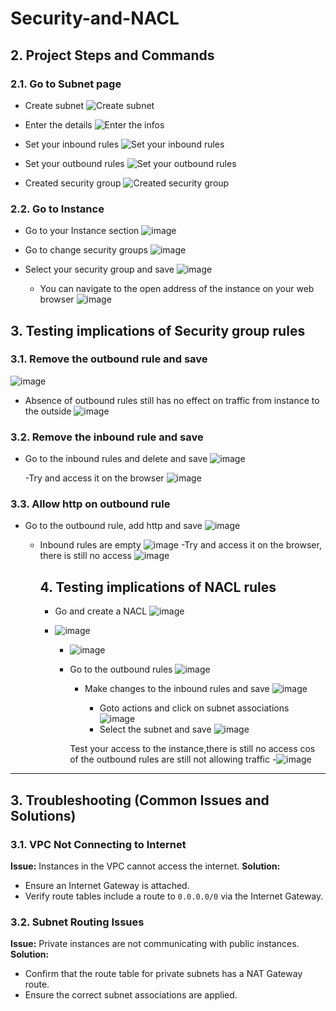 # Security-and-NACL


## 2. Project Steps and Commands

### 2.1. Go to Subnet page

- Create subnet
![Create subnet](https://github.com/user-attachments/assets/c72dc682-7dea-4940-9042-758f9c2eca96)

- Enter the details
![Enter the infos](https://github.com/user-attachments/assets/9590de1d-f4aa-495b-a01f-72a72329f5d9)

- Set your inbound rules
![Set your inbound rules](https://github.com/user-attachments/assets/83c944ea-074d-4479-a317-bb9556125c96)

- Set your outbound rules
![Set your outbound rules](https://github.com/user-attachments/assets/cb225703-b8fe-41fd-8b30-8bf3f7c3932b)

- Created security group
![Created security group](https://github.com/user-attachments/assets/c2f75d23-4b55-48e1-8eef-a5f6c4a89f14)


### 2.2. Go to Instance

- Go to your Instance section
![image](https://github.com/user-attachments/assets/be7e17cc-f1f8-4f3e-ae36-dd33724f5e1b)

- Go to change security groups
  ![image](https://github.com/user-attachments/assets/c3b2d3e9-3e9b-4905-ae20-08bf9d1caca7)

- Select your security group and save
    ![image](https://github.com/user-attachments/assets/e0e66897-f901-4d2c-b321-c4c92dba45ed)

  - You can navigate to the open address of the instance on your web browser
    ![image](https://github.com/user-attachments/assets/f9102332-0ef1-49a5-a79d-58923dbea847)






## 3. Testing implications of Security group rules 

### 3.1.  Remove the outbound rule and save
  
![image](https://github.com/user-attachments/assets/6df80520-753d-43ed-8c13-0c31913aa08b)

- Absence of outbound rules still has no effect on traffic from instance to the outside
  ![image](https://github.com/user-attachments/assets/9a25cc4f-7b41-4242-8f51-cefd8aa7457e)

### 3.2.  Remove the inbound rule and save
- Go to the inbound rules and delete and save
    ![image](https://github.com/user-attachments/assets/84c5f198-047a-447c-88fb-c104d203c5b5)

    -Try and access it on the browser
    ![image](https://github.com/user-attachments/assets/f425eb88-767c-470d-95db-d31a2829eb78)

 ### 3.3.  Allow http on outbound rule
 - Go to the outbound rule, add http and save
   ![image](https://github.com/user-attachments/assets/c8e416b3-d381-4a18-bfd2-8995f6f09b01)
   - Inbound rules are empty
     ![image](https://github.com/user-attachments/assets/d0d777e3-075c-4db8-95d6-6ff598975a09)
    -Try and access it on the browser, there is still no access
         ![image](https://github.com/user-attachments/assets/f425eb88-767c-470d-95db-d31a2829eb78)


     ## 4. Testing implications of NACL rules

      - Go and create a NACL
        ![image](https://github.com/user-attachments/assets/1c99b24c-d764-4210-9e81-eaba1e3cbd59)
      -
        ![image](https://github.com/user-attachments/assets/68592e65-b278-4d5a-9200-3ac5ad1962eb)

        - ![image](https://github.com/user-attachments/assets/2e149294-1240-4602-80e2-06c9598aa626)
    
        - Go to the outbound rules
          ![image](https://github.com/user-attachments/assets/0d6113b4-a461-4841-8791-d9ba2922a87a)

          - Make changes to the inbound rules and save
            ![image](https://github.com/user-attachments/assets/ee29fa7d-666f-4c35-a54b-5e5609184686)

            - Goto actions and click on subnet associations
              ![image](https://github.com/user-attachments/assets/988df6de-f4ee-47cd-957b-748d5621c9ad)
             - Select the subnet and save
              ![image](https://github.com/user-attachments/assets/6d1b8875-7496-4add-a27b-7d3383fe1c7f)

           Test your access to the instance,there is still no access cos of the outbound rules are still not allowing traffic
          -![image](https://github.com/user-attachments/assets/2ec9c444-39e0-4112-9133-d95c860af62e)




         





     
















---

## 3. Troubleshooting (Common Issues and Solutions)

### 3.1. VPC Not Connecting to Internet
**Issue:** Instances in the VPC cannot access the internet.
**Solution:**
- Ensure an Internet Gateway is attached.
- Verify route tables include a route to `0.0.0.0/0` via the Internet Gateway.

### 3.2. Subnet Routing Issues
**Issue:** Private instances are not communicating with public instances.
**Solution:**
- Confirm that the route table for private subnets has a NAT Gateway route.
- Ensure the correct subnet associations are applied.

